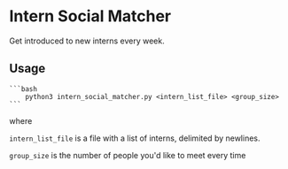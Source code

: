 # Intern Social Matcher

Get introduced to new interns every week.

## Usage
    ```bash
        python3 intern_social_matcher.py <intern_list_file> <group_size>
    ```

where

`intern_list_file` is a file with a list of interns, delimited by newlines.

`group_size` is the number of people you'd like to meet every time
